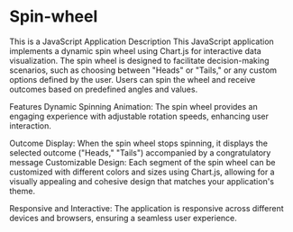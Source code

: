 # Spin-wheel
This is a JavaScript Application
Description
This JavaScript application implements a dynamic spin wheel using Chart.js for interactive data visualization. The spin wheel is designed to facilitate decision-making scenarios, such as choosing between "Heads" or "Tails," or any custom options defined by the user. Users can spin the wheel and receive outcomes based on predefined angles and values.

Features
Dynamic Spinning Animation: The spin wheel provides an engaging experience with adjustable rotation speeds, enhancing user interaction.

Outcome Display: When the spin wheel stops spinning, it displays the selected outcome ("Heads," "Tails") accompanied by a congratulatory message 
Customizable Design: Each segment of the spin wheel can be customized with different colors and sizes using Chart.js, allowing for a visually appealing and cohesive design that matches your application's theme.

Responsive and Interactive: The application is responsive across different devices and browsers, ensuring a seamless user experience.
